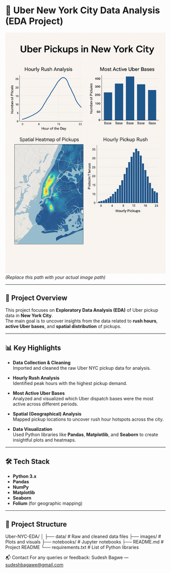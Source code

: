 # 🚖 Uber New York City Data Analysis (EDA Project)

![Uber NYC Analysis](/images/uber_eda.png)  
*(Replace this path with your actual image path)*

---

## 📑 Project Overview

This project focuses on **Exploratory Data Analysis (EDA)** of Uber pickup data in **New York City**.  
The main goal is to uncover insights from the data related to **rush hours**, **active Uber bases**, and **spatial distribution** of pickups.

---

## 📊 Key Highlights

- **Data Collection & Cleaning**  
  Imported and cleaned the raw Uber NYC pickup data for analysis.

- **Hourly Rush Analysis**  
  Identified peak hours with the highest pickup demand.

- **Most Active Uber Bases**  
  Analyzed and visualized which Uber dispatch bases were the most active across different periods.

- **Spatial (Geographical) Analysis**  
  Mapped pickup locations to uncover rush hour hotspots across the city.

- **Data Visualization**  
  Used Python libraries like **Pandas**, **Matplotlib**, and **Seaborn** to create insightful plots and heatmaps.

---

## 🛠️ Tech Stack

- **Python 3.x**
- **Pandas**
- **NumPy**
- **Matplotlib**
- **Seaborn**
- **Folium** (for geographic mapping)

---

## 📂 Project Structure


Uber-NYC-EDA/
│
├── data/                 # Raw and cleaned data files
├── images/               # Plots and visuals
├── notebooks/            # Jupyter notebooks
├── README.md             # Project README
└── requirements.txt      # List of Python libraries


📬 Contact
For any queries or feedback:
Sudesh Bagwe — sudeshbagawe@gmail.com
```bash


